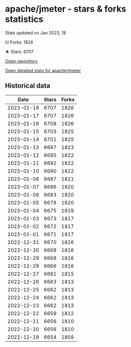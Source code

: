 # apache/jmeter - stars & forks statistics

Stats updated on Jan 2023, 18

☋ Forks: 1826

★ Stars: 6707

[Open repository](https://github.com/apache/jmeter)

[Open detailed stats for apache/jmeter](https://reviewgithub.com/rep/apache/jmeter)

## Historical data
| Date | Stars | Forks |
|------|-------|-------|
| 2023-01-18 | 6707 | 1826 | 
| 2023-01-17 | 6707 | 1826 | 
| 2023-01-16 | 6708 | 1826 | 
| 2023-01-15 | 6703 | 1825 | 
| 2023-01-14 | 6701 | 1825 | 
| 2023-01-13 | 6697 | 1823 | 
| 2023-01-12 | 6695 | 1822 | 
| 2023-01-11 | 6692 | 1822 | 
| 2023-01-10 | 6690 | 1822 | 
| 2023-01-08 | 6687 | 1821 | 
| 2023-01-07 | 6686 | 1820 | 
| 2023-01-06 | 6683 | 1820 | 
| 2023-01-05 | 6678 | 1820 | 
| 2023-01-04 | 6675 | 1819 | 
| 2023-01-03 | 6673 | 1817 | 
| 2023-01-02 | 6672 | 1817 | 
| 2023-01-01 | 6671 | 1817 | 
| 2022-12-31 | 6670 | 1816 | 
| 2022-12-30 | 6668 | 1816 | 
| 2022-12-29 | 6668 | 1816 | 
| 2022-12-28 | 6666 | 1816 | 
| 2022-12-27 | 6661 | 1815 | 
| 2022-12-26 | 6663 | 1813 | 
| 2022-12-25 | 6662 | 1813 | 
| 2022-12-24 | 6662 | 1813 | 
| 2022-12-23 | 6662 | 1813 | 
| 2022-12-22 | 6659 | 1812 | 
| 2022-12-21 | 6656 | 1810 | 
| 2022-12-20 | 6656 | 1810 | 
| 2022-12-19 | 6654 | 1809 | 

